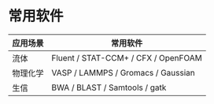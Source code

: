 # 常用软件

| 应用场景 | 常用软件                            |
| -------- | ----------------------------------- |
| 流体     | Fluent / STAT-CCM+ / CFX / OpenFOAM |
| 物理化学 | VASP / LAMMPS / Gromacs / Gaussian  |
| 生信     | BWA / BLAST / Samtools / gatk       |

